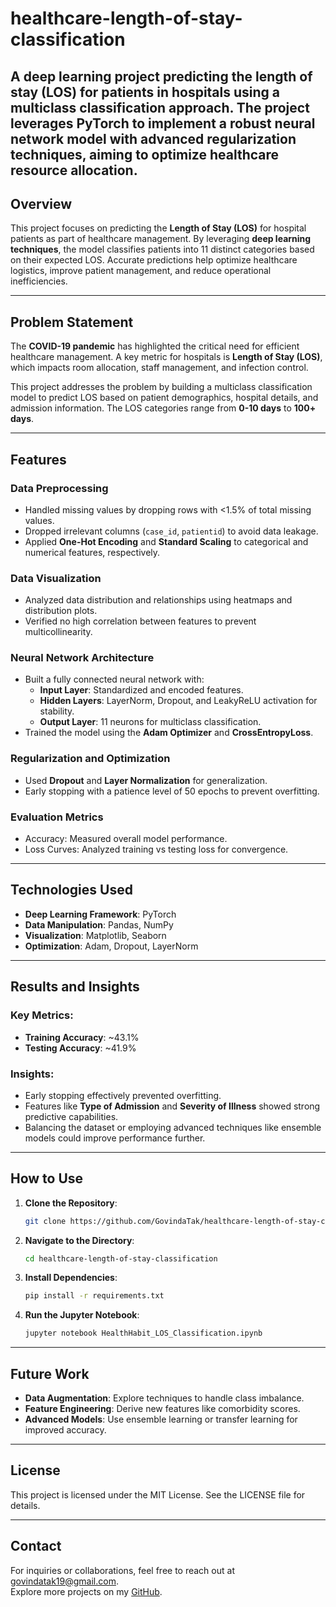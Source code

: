 # healthcare-length-of-stay-classification
A deep learning project predicting the length of stay (LOS) for patients in hospitals using a multiclass classification approach. The project leverages PyTorch to implement a robust neural network model with advanced regularization techniques, aiming to optimize healthcare resource allocation.
------------------

## Overview  
This project focuses on predicting the **Length of Stay (LOS)** for hospital patients as part of healthcare management. By leveraging **deep learning techniques**, the model classifies patients into 11 distinct categories based on their expected LOS. Accurate predictions help optimize healthcare logistics, improve patient management, and reduce operational inefficiencies.

---

## Problem Statement  
The **COVID-19 pandemic** has highlighted the critical need for efficient healthcare management. A key metric for hospitals is **Length of Stay (LOS)**, which impacts room allocation, staff management, and infection control.  

This project addresses the problem by building a multiclass classification model to predict LOS based on patient demographics, hospital details, and admission information. The LOS categories range from **0-10 days** to **100+ days**.

---

## Features

### **Data Preprocessing**  
- Handled missing values by dropping rows with <1.5% of total missing values.
- Dropped irrelevant columns (`case_id`, `patientid`) to avoid data leakage.
- Applied **One-Hot Encoding** and **Standard Scaling** to categorical and numerical features, respectively.

### **Data Visualization**  
- Analyzed data distribution and relationships using heatmaps and distribution plots.
- Verified no high correlation between features to prevent multicollinearity.

### **Neural Network Architecture**  
- Built a fully connected neural network with:
  - **Input Layer**: Standardized and encoded features.
  - **Hidden Layers**: LayerNorm, Dropout, and LeakyReLU activation for stability.
  - **Output Layer**: 11 neurons for multiclass classification.
- Trained the model using the **Adam Optimizer** and **CrossEntropyLoss**.

### **Regularization and Optimization**  
- Used **Dropout** and **Layer Normalization** for generalization.
- Early stopping with a patience level of 50 epochs to prevent overfitting.

### **Evaluation Metrics**  
- Accuracy: Measured overall model performance.
- Loss Curves: Analyzed training vs testing loss for convergence.

---

## Technologies Used  
- **Deep Learning Framework**: PyTorch  
- **Data Manipulation**: Pandas, NumPy  
- **Visualization**: Matplotlib, Seaborn  
- **Optimization**: Adam, Dropout, LayerNorm  

---

## Results and Insights  
### Key Metrics:  
- **Training Accuracy**: ~43.1%  
- **Testing Accuracy**: ~41.9%  

### Insights:  
- Early stopping effectively prevented overfitting.
- Features like **Type of Admission** and **Severity of Illness** showed strong predictive capabilities.
- Balancing the dataset or employing advanced techniques like ensemble models could improve performance further.

---

## How to Use  

1. **Clone the Repository**:  
   ```bash
   git clone https://github.com/GovindaTak/healthcare-length-of-stay-classification.git
   ```
2. **Navigate to the Directory**:  
   ```bash
   cd healthcare-length-of-stay-classification
   ```
3. **Install Dependencies**:  
   ```bash
   pip install -r requirements.txt
   ```
4. **Run the Jupyter Notebook**:  
   ```bash
   jupyter notebook HealthHabit_LOS_Classification.ipynb
   ```

---

## Future Work  
- **Data Augmentation**: Explore techniques to handle class imbalance.  
- **Feature Engineering**: Derive new features like comorbidity scores.  
- **Advanced Models**: Use ensemble learning or transfer learning for improved accuracy.

---

## License  
This project is licensed under the MIT License. See the LICENSE file for details.

---

## Contact  
For inquiries or collaborations, feel free to reach out at govindatak19@gmail.com.  
Explore more projects on my [GitHub](https://github.com/GovindaTak).
```
